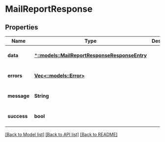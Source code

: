 # MailReportResponse

## Properties
| Name        | Type                                                                                 | Description | Notes                        |
| ----------- | ------------------------------------------------------------------------------------ | ----------- | ---------------------------- |
| **data**    | [***::models::MailReportResponseResponseEntry**](MailReportResponseResponseEntry.md) |             | [optional] [default to null] |
| **errors**  | [**Vec<::models::Error>**](Error.md)                                                 |             | [optional] [default to null] |
| **message** | **String**                                                                           |             | [optional] [default to null] |
| **success** | **bool**                                                                             |             | [optional] [default to null] |

[[Back to Model list]](../README.md#documentation-for-models) [[Back to API list]](../README.md#documentation-for-api-endpoints) [[Back to README]](../README.md)
